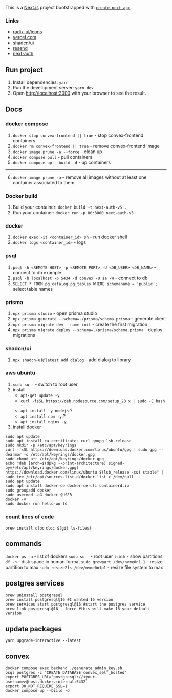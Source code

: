This is a [Next.js](https://nextjs.org/) project bootstrapped with [`create-next-app`](https://github.com/vercel/next.js/tree/canary/packages/create-next-app).

### Links

- [radix-ui/icons](https://www.radix-ui.com/icons)
- [vercel.com](https://vercel.com/account)
- [shadcn/ui](https://ui.shadcn.com/)
- [resend](https://resend.com)
- [next-auth](https://authjs.dev/getting-started/installation?framework=next.js)

## Run project

1. Install dependencies: `yarn`
2. Run the development server: `yarn dev`
3. Open [http://localhost:3000](http://localhost:3000) with your browser to see the result.

## Docs

### docker compose
1. `docker stop convex-frontend || true` - stop convex-frontend containers
2. `docker rm convex-frontend || true` - remove convex-frontend image
3. `docker image prune -a --force` - clean up
4. `docker compose pull` - pull containers
5. `docker compose up --build -d` - up containers
---
6. `docker image prune -a` - remove all images without at least one container associated to them.

### Docker build

1. Build your container: `docker build -t next-auth-v5 .`
2. Run your container: `docker run -p 80:3000 next-auth-v5`

### docker
1. `docker exec -it <container_id> sh` - run docker shell 
2. `docker logs <container_id>` - logs

### psql
1. `psql -h <REMOTE HOST> -p <REMOTE PORT> -U <DB_USER> <DB_NAME>` - connect to db example
2. `psql -h localhost -p 5434 -d convex -U sa -W` - connect to db
3. `SELECT * FROM pg_catalog.pg_tables WHERE schemaname = 'public';` - select table names

### prisma
1. `npx prisma studio` - open prisma studio
2. `npx prisma generate --schema=./prisma/schema.prisma` - generate client
3. `npx prisma migrate dev --name init` - create the first migration
4. `npx prisma migrate deploy --schema=./prisma/schema.prisma` - deploy migrations

### shadcn/ui
1. `npx shadcn-ui@latest add dialog` - add dialog to library

### aws ubuntu
1. `sudo su -` - switch to root user
2. install 
   - `apt-get update -y`
   - `curl -fsSL https://deb.nodesource.com/setup_20.x | sudo -E bash -`
   - `apt install -y nodejs` ?
   - `apt install npm -y` ?
   - `apt install nginx -y`
3. install docker
```
sudo apt update
sudo apt install ca-certificates curl gnupg lsb-release
sudo mkdir -p /etc/apt/keyrings
curl -fsSL https://download.docker.com/linux/ubuntu/gpg | sudo gpg --dearmor -o /etc/apt/keyrings/docker.gpg
sudo chmod a+r /etc/apt/keyrings/docker.gpg
echo "deb [arch=$(dpkg --print-architecture) signed-by=/etc/apt/keyrings/docker.gpg] https://download.docker.com/linux/ubuntu $(lsb_release -cs) stable" | sudo tee /etc/apt/sources.list.d/docker.list > /dev/null
sudo apt update
sudo apt install docker-ce docker-ce-cli containerd.io
sudo groupadd docker
sudo usermod -aG docker $USER
docker -v
sudo docker run hello-world
```

### count lines of code
`brew install cloc`
`cloc $(git ls-files)`

## commands
`docker ps -a` - list of dockers
`sudo su -` - root user
`lsblk` - show partitions
`df -h` - disk space in human format
`sudo growpart /dev/nvme0n1 1` - resize partition to max
`sudo resize2fs /dev/nvme0n1p1` - resize file system to max

## postgres services
```
brew uninstall postgresql
brew install postgresql@16 #I wanted 16 version
brew services start postgresql@16 #start the postgres service
brew link postgresql@16 --force #this will make 16 your default version
```

## update packages
```
yarn upgrade-interactive --latest
```

## convex
```
docker compose exec backend ./generate_admin_key.sh
psql postgres -c "CREATE DATABASE convex_self_hosted"
export POSTGRES_URL='postgresql://<your-username>@host.docker.internal:5432'
export DO_NOT_REQUIRE_SSL=1
docker compose up --biild -d
```
